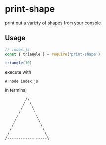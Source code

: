 # print-shape

print out a variety of shapes from your console

## Usage
```js
// index.js
const { triangle } = require('print-shape')

triangle(10)
```

execute with
```
# node index.js
```

in terminal
```
         /\
        /  \
       /    \
      /      \
     /        \
    /          \
   /            \
  /              \
 /                \
/------------------\
```
